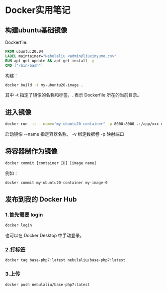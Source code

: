 # Docker实用笔记

## 构建ubuntu基础镜像

Dockerfile:
```dockerfile
FROM ubuntu:20.04
LABEL maintainer="Nebulaliu <admin@liuxinyumo.cn>"
RUN apt-get update && apt-get install -y 
CMD ["/bin/bash"]
```

构建：
```sh
docker build -t my-ubuntu20-image .
```
其中 -t 指定了镜像的名称和标签，. 表示 Dockerfile 所在的当前目录。

## 进入镜像

```sh
docker run -it --name="my-ubuntu20-container" -p 8000:8000 .:/app/xxx my-ubuntu20-image
```
启动镜像 --name 指定容器名称， -v 绑定数据卷 -p 映射端口

## 将容器制作为镜像

```sh
docker commit [container ID] [image name]
```

例如：

```sh
docker commit my-ubuntu20-container my-image-0
```

## 发布到我的 Docker Hub

### 1.首先需要 login

```sh
docker login
```

也可以在 Docker Desktop 中手动登录。

### 2.打标签

```sh
docker tag base-php7:latest nebulaliu/base-php7:latest
```

### 3.上传

```sh
docker push nebulaliu/base-php7:latest 
```